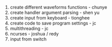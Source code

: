 1. create different waveforms functions - chunye
2. create handler argument parsing - shen yu 
3. create input from keyboard - tionghee
4. create code to save program settings - jc 
5. multithreading - jc
6. ncurses - joshua / redy
7. input from switch